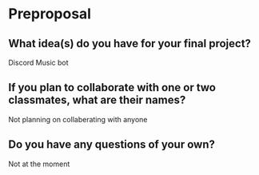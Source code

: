 # Preproposal

## What idea(s) do you have for your final project?

Discord Music bot

## If you plan to collaborate with one or two classmates, what are their names?

Not planning on collaberating with anyone

## Do you have any questions of your own?

Not at the moment 

